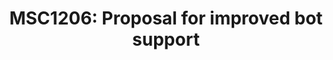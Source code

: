 ---
title: "MSC1206: Proposal for improved bot support"
created_at: "2018-05-10"
category: service
description:
keywords: work-in-progress
client_stats:
server_stats:
sdk_stats:
services_stats:
footnotes:
notes:
links:
 - title: "PR for MSC1206"
   link: "https://github.com/matrix-org/matrix-doc/issues/1206"
 - title: Documentation
   link: "https://docs.google.com/document/d/13ec6iqTQc7gMYGtiyP6qkzsgi3APVwuoXqJFHrfLEP4/edit?usp=sharing"
---